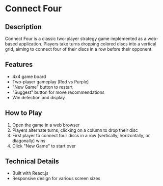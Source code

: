 # Connect Four

## Description
Connect Four is a classic two-player strategy game implemented as a web-based application. Players take turns dropping colored discs into a vertical grid, aiming to connect four of their discs in a row before their opponent.

## Features
- 4x4 game board
- Two-player gameplay (Red vs Purple)
- "New Game" button to restart
- "Suggest" button for move recommendations
- Win detection and display

## How to Play
1. Open the game in a web browser
2. Players alternate turns, clicking on a column to drop their disc
3. First player to connect four discs in a row (vertically, horizontally, or diagonally) wins
4. Click "New Game" to start over

## Technical Details
- Built with React.js
- Responsive design for various screen sizes

